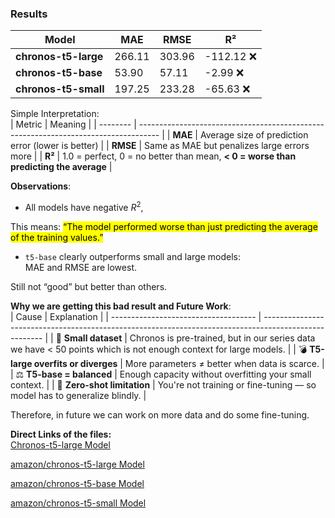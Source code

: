 ### Results
| Model                | MAE    | RMSE   | R²        |
| -------------------- | ------ | ------ | --------- |
| **chronos-t5-large** | 266.11 | 303.96 | -112.12 ❌ |
| **chronos-t5-base**  | 53.90  | 57.11  | -2.99 ❌   |
| **chronos-t5-small** | 197.25 | 233.28 | -65.63 ❌  |

Simple Interpretation:<br>
| Metric   | Meaning                                                                             |
| -------- | ----------------------------------------------------------------------------------- |
| **MAE**  | Average size of prediction error (lower is better)                                  |
| **RMSE** | Same as MAE but penalizes large errors more                                         |
| **R²**   | 1.0 = perfect, 0 = no better than mean, **< 0 = worse than predicting the average** |

**Observations**:<br>
- All models have negative $R^2$,

This means: <mark>“The model performed worse than just predicting the average of the training values.”

- `t5-base` clearly outperforms small and large models:
<br> MAE and RMSE are lowest.

Still not “good” but better than others.

**Why we are getting this bad result and Future Work**:<br>
| Cause                                | Explanation                                                                                           |
| ------------------------------------ | ----------------------------------------------------------------------------------------------------- |
| 🔢 **Small dataset**                 | Chronos is pre-trained, but in our series data we have < 50 points which is not enough context for large models. |
| 💣 **T5-large overfits or diverges** | More parameters $\neq$ better when data is scarce.                                                         |
| ⚖️ **T5-base = balanced**            | Enough capacity without overfitting your small context.                                               |
| 🎯 **Zero-shot limitation**          | You're not training or fine-tuning — so model has to generalize blindly.                              |

Therefore, in future we can work on more data and do some fine-tuning.

**Direct Links of the files:**<br>
[Chronos-t5-large Model](./Chronos/chronos-t5-large%20model/chronos-t5.ipynb)

[amazon/chronos-t5-large Model](./Chronos/chronos-t5-large%20model/chronos-t5.ipynb)

[amazon/chronos-t5-base Model](./Chronos/chronos-t5-base%20model/chronos-t5.ipynb)

[amazon/chronos-t5-small Model](./Chronos/chronos-t5-small%20model/chronos-t5.ipynb)



